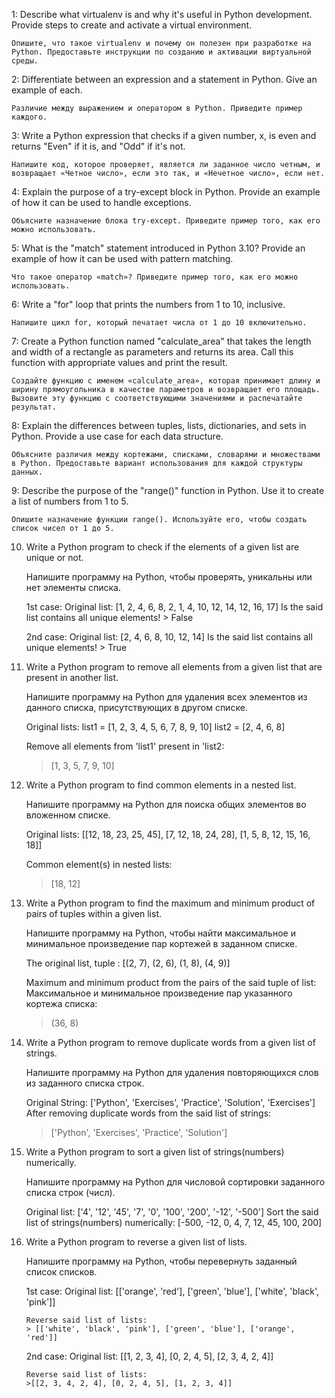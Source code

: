 1:
    Describe what virtualenv is and why it's useful in Python development. Provide steps to create and activate a virtual environment.

    Опишите, что такое virtualenv и почему он полезен при разработке на Python. Предоставьте инструкции по созданию и активации виртуальной среды.  

2:
    Differentiate between an expression and a statement in Python. Give an example of each.
    
    Различие между выражением и оператором в Python. Приведите пример каждого.

3:
    Write a Python expression that checks if a given number, x, is even and returns "Even" if it is, and "Odd" if it's not.

    Напишите код, которое проверяет, является ли заданное число четным, и возвращает «Четное число», если это так, и «Нечетное число», если нет.

4:
    Explain the purpose of a try-except block in Python. Provide an example of how it can be used to handle exceptions.

    Объясните назначение блока try-except. Приведите пример того, как его можно использовать.

5:
    What is the "match" statement introduced in Python 3.10? Provide an example of how it can be used with pattern matching.

    Что такое оператор «match»? Приведите пример того, как его можно использовать.

6:
    Write a "for" loop that prints the numbers from 1 to 10, inclusive.
    
    Напишите цикл for, который печатает числа от 1 до 10 включительно.


7:
    Create a Python function named "calculate_area" that takes the length and width of a rectangle as parameters and returns its area. Call this function with appropriate values and print the result.

    Создайте функцию с именем «calculate_area», которая принимает длину и ширину прямоугольника в качестве параметров и возвращает его площадь. Вызовите эту функцию с соответствующими значениями и распечатайте результат.

8:
    Explain the differences between tuples, lists, dictionaries, and sets in Python. Provide a use case for each data structure.

    Объясните различия между кортежами, списками, словарями и множествами в Python. Предоставьте вариант использования для каждой структуры данных.

9:
    Describe the purpose of the "range()" function in Python. Use it to create a list of numbers from 1 to 5.

    Опишите назначение функции range(). Используйте его, чтобы создать список чисел от 1 до 5.


10. 
    Write a Python program to check if the elements of a given list are unique or not.

    Напишите программу на Python, чтобы проверять, уникальны или нет элементы списка.

    1st case:
        Original list:
        [1, 2, 4, 6, 8, 2, 1, 4, 10, 12, 14, 12, 16, 17]
        Is the said list contains all unique elements!
        > False

    2nd case:
        Original list:
        [2, 4, 6, 8, 10, 12, 14]
        Is the said list contains all unique elements!
        > True

11. 
    Write a Python program to remove all elements from a given list that are present in another list.

    Напишите программу на Python для удаления всех элементов из данного списка, присутствующих в другом списке.

    Original lists:
    list1 = [1, 2, 3, 4, 5, 6, 7, 8, 9, 10]
    list2 = [2, 4, 6, 8]
    
    Remove all elements from 'list1' present in 'list2:
    > [1, 3, 5, 7, 9, 10]
    
12. 
    Write a Python program to find common elements in a nested list.

    Напишите программу на Python для поиска общих элементов во вложенном списке.

    Original lists:
    [[12, 18, 23, 25, 45], [7, 12, 18, 24, 28], [1, 5, 8, 12, 15, 16, 18]]
    
    Common element(s) in nested lists:
    > [18, 12]

13.
    Write a Python program to find the maximum and minimum product of pairs of tuples within a given list.
    
    Напишите программу на Python, чтобы найти максимальное и минимальное произведение пар кортежей в заданном списке.

    The original list, tuple :
    [(2, 7), (2, 6), (1, 8), (4, 9)]
    
    Maximum and minimum product from the pairs of the said tuple of list:
    Максимальное и минимальное произведение пар указанного кортежа списка:

    > (36, 8)

14. 
    Write a Python program to remove duplicate words from a given list of strings.
    
    Напишите программу на Python для удаления повторяющихся слов из заданного списка строк.

    Original String:
    ['Python', 'Exercises', 'Practice', 'Solution', 'Exercises']
    After removing duplicate words from the said list of strings:
    > ['Python', 'Exercises', 'Practice', 'Solution']

15. 
    Write a Python program to sort a given list of strings(numbers) numerically.

    Напишите программу на Python для числовой сортировки заданного списка строк (числ).

    Original list:
    ['4', '12', '45', '7', '0', '100', '200', '-12', '-500']
    Sort the said list of strings(numbers) numerically:
    [-500, -12, 0, 4, 7, 12, 45, 100, 200]

16. 
    Write a Python program to reverse a given list of lists.
    
    Напишите программу на Python, чтобы перевернуть заданный список списков.

    1st case:
        Original list:
        [['orange', 'red'], ['green', 'blue'], ['white', 'black', 'pink']]
    
        Reverse said list of lists:
        > [['white', 'black', 'pink'], ['green', 'blue'], ['orange', 'red']]

    2nd case: 
        Original list:
        [[1, 2, 3, 4], [0, 2, 4, 5], [2, 3, 4, 2, 4]]
        
        Reverse said list of lists:
        >[[2, 3, 4, 2, 4], [0, 2, 4, 5], [1, 2, 3, 4]]